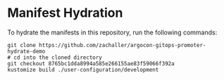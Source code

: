 # Manifest Hydration

To hydrate the manifests in this repository, run the following commands:

```shell
git clone https://github.com/zachaller/argocon-gitops-promoter-hydrate-demo
# cd into the cloned directory
git checkout 8765bc1dda8994a585e266155ae83f59066f392a
kustomize build ./user-configuration/development
```
